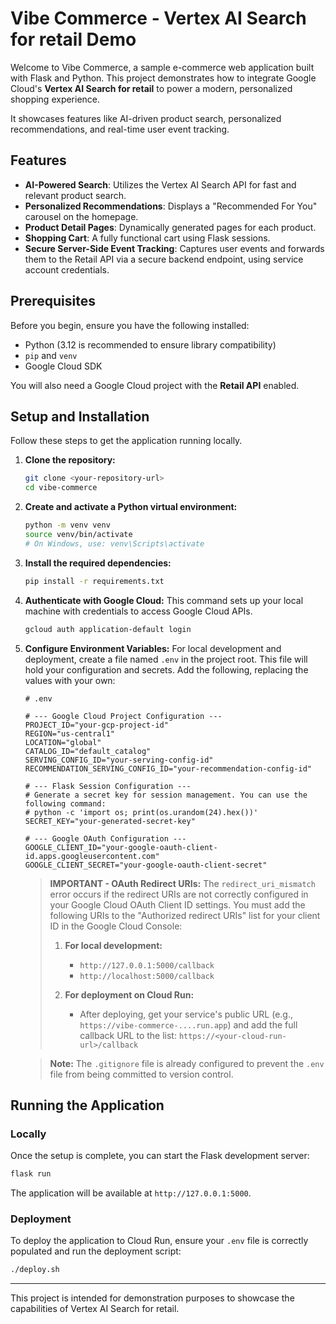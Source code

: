 # Vibe Commerce - Vertex AI Search for retail Demo

Welcome to Vibe Commerce, a sample e-commerce web application built with Flask and Python. This project demonstrates how to integrate Google Cloud's **Vertex AI Search for retail** to power a modern, personalized shopping experience.

It showcases features like AI-driven product search, personalized recommendations, and real-time user event tracking.

## Features

- **AI-Powered Search**: Utilizes the Vertex AI Search API for fast and relevant product search.
- **Personalized Recommendations**: Displays a "Recommended For You" carousel on the homepage.
- **Product Detail Pages**: Dynamically generated pages for each product.
- **Shopping Cart**: A fully functional cart using Flask sessions.
- **Secure Server-Side Event Tracking**: Captures user events and forwards them to the Retail API via a secure backend endpoint, using service account credentials.

## Prerequisites

Before you begin, ensure you have the following installed:

- Python (3.12 is recommended to ensure library compatibility)
- `pip` and `venv`
- Google Cloud SDK

You will also need a Google Cloud project with the **Retail API** enabled.

## Setup and Installation

Follow these steps to get the application running locally.

1.  **Clone the repository:**
    ```bash
    git clone <your-repository-url>
    cd vibe-commerce
    ```

2.  **Create and activate a Python virtual environment:**
    ```bash
    python -m venv venv
    source venv/bin/activate
    # On Windows, use: venv\Scripts\activate
    ```

3.  **Install the required dependencies:**
    ```bash
    pip install -r requirements.txt
    ```

4.  **Authenticate with Google Cloud:**
    This command sets up your local machine with credentials to access Google Cloud APIs.
    ```bash
    gcloud auth application-default login
    ```

5.  **Configure Environment Variables:**
    For local development and deployment, create a file named `.env` in the project root. This file will hold your configuration and secrets. Add the following, replacing the values with your own:

    ```
    # .env

    # --- Google Cloud Project Configuration ---
    PROJECT_ID="your-gcp-project-id"
    REGION="us-central1"
    LOCATION="global"
    CATALOG_ID="default_catalog"
    SERVING_CONFIG_ID="your-serving-config-id"
    RECOMMENDATION_SERVING_CONFIG_ID="your-recommendation-config-id"

    # --- Flask Session Configuration ---
    # Generate a secret key for session management. You can use the following command:
    # python -c 'import os; print(os.urandom(24).hex())'
    SECRET_KEY="your-generated-secret-key"

    # --- Google OAuth Configuration ---
    GOOGLE_CLIENT_ID="your-google-oauth-client-id.apps.googleusercontent.com"
    GOOGLE_CLIENT_SECRET="your-google-oauth-client-secret"
    ```

    > **IMPORTANT - OAuth Redirect URIs:**
    > The `redirect_uri_mismatch` error occurs if the redirect URIs are not correctly configured in your Google Cloud OAuth Client ID settings. You must add the following URIs to the "Authorized redirect URIs" list for your client ID in the Google Cloud Console:
    >
    > 1.  **For local development:**
    >     -   `http://127.0.0.1:5000/callback`
    >     -   `http://localhost:5000/callback`
    >
    > 2.  **For deployment on Cloud Run:**
    >     -   After deploying, get your service's public URL (e.g., `https://vibe-commerce-....run.app`) and add the full callback URL to the list: `https://<your-cloud-run-url>/callback`

    > **Note:** The `.gitignore` file is already configured to prevent the `.env` file from being committed to version control.

## Running the Application

### Locally
Once the setup is complete, you can start the Flask development server:

```bash
flask run
```

The application will be available at `http://127.0.0.1:5000`.

### Deployment
To deploy the application to Cloud Run, ensure your `.env` file is correctly populated and run the deployment script:

```bash
./deploy.sh
```

---

This project is intended for demonstration purposes to showcase the capabilities of Vertex AI Search for retail.  